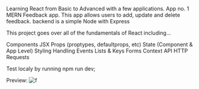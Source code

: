 Learning React from Basic to Advanced with a few applications.
App no. 1 MERN Feedback app.
This app allows users to add, update and delete feedback. 
backend is a simple Node with Express

This project goes over all of the fundamentals of React including...

Components
JSX
Props (proptypes, defaultprops, etc)
State (Component & App Level)
Styling
Handling Events
Lists & Keys
Forms
Context API
HTTP Requests

Test localy by running npm run dev;

Preview:
![f](https://github.com/whatthefoobar/feedback-app/assets/69626975/c07aa6b5-dbf3-4d90-bd61-934a236ce28b)
